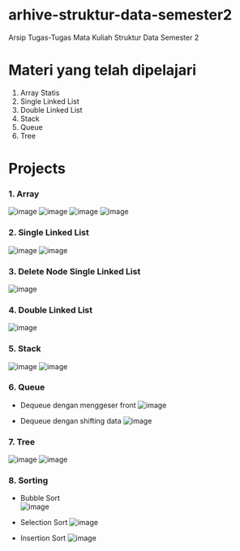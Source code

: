 # arhive-struktur-data-semester2
Arsip Tugas-Tugas Mata Kuliah Struktur Data Semester 2

# Materi yang telah dipelajari
1. Array Statis
2. Single Linked List
3. Double Linked List 
4. Stack
5. Queue
6. Tree

# Projects
### 1. Array
![image](https://github.com/ReginaAyumi/archive-algoritma-pemrograman-semester1/assets/90667044/1f66da25-03de-4474-b812-4d91f9ea1a0f)
![image](https://github.com/ReginaAyumi/archive-algoritma-pemrograman-semester1/assets/90667044/6bc19cde-b6bb-485d-89c8-371610ff26cc)
![image](https://github.com/ReginaAyumi/archive-algoritma-pemrograman-semester1/assets/90667044/88ae05a3-210d-4049-a83b-ece0c019ac0c)
![image](https://github.com/ReginaAyumi/archive-algoritma-pemrograman-semester1/assets/90667044/1d26c6f9-0d7a-4675-8ed3-c165894f2670)

### 2. Single Linked List
![image](https://github.com/ReginaAyumi/archive-algoritma-pemrograman-semester1/assets/90667044/26b7cfd0-f94f-4cdd-b032-1d5f30319aa0)
![image](https://github.com/ReginaAyumi/archive-algoritma-pemrograman-semester1/assets/90667044/6b895c10-e123-4fc2-8270-4c3ea2beae50)

### 3. Delete Node Single Linked List
![image](https://github.com/ReginaAyumi/archive-algoritma-pemrograman-semester1/assets/90667044/9c7a0099-ecf0-4d29-8668-768e1fdd7952)

### 4. Double Linked List
![image](https://github.com/ReginaAyumi/archive-algoritma-pemrograman-semester1/assets/90667044/488755f4-0281-4e2f-b4d5-d602de71e3ef)

### 5. Stack
![image](https://github.com/ReginaAyumi/archive-algoritma-pemrograman-semester1/assets/90667044/4fafd5d8-1051-423e-abec-bad6517c600e)
![image](https://github.com/ReginaAyumi/archive-algoritma-pemrograman-semester1/assets/90667044/5c76de83-2c83-4608-a451-52b012f1554a)

### 6. Queue
-	Dequeue dengan menggeser front
![image](https://github.com/ReginaAyumi/archive-algoritma-pemrograman-semester1/assets/90667044/687cb343-45ee-49db-a736-0e2ea830a44f)

-	Dequeue dengan shifting data
![image](https://github.com/ReginaAyumi/archive-algoritma-pemrograman-semester1/assets/90667044/3549b90d-2116-43c6-b477-458d978b5d1a)

### 7. Tree
![image](https://github.com/ReginaAyumi/archive-algoritma-pemrograman-semester1/assets/90667044/99fb2f32-e7e8-44e0-ac6e-de5f3c3796d8)
![image](https://github.com/ReginaAyumi/archive-algoritma-pemrograman-semester1/assets/90667044/96cd04a4-73ed-432a-8c9c-80ba68291267)

### 8. Sorting
- Bubble Sort  
![image](https://github.com/ReginaAyumi/archive-algoritma-pemrograman-semester1/assets/90667044/a389a716-2055-41ea-a031-79ec4301ab7d)

- Selection Sort
![image](https://github.com/ReginaAyumi/archive-algoritma-pemrograman-semester1/assets/90667044/b4e730c8-ffb0-4f30-b27b-a60abcab7c06)

- Insertion Sort
![image](https://github.com/ReginaAyumi/arhive-struktur-data-semester2/assets/90667044/1343b903-b6e8-4435-bf02-442017b39a10)

